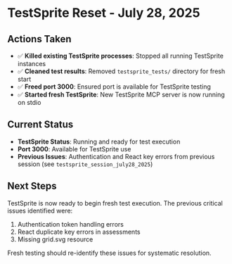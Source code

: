# TestSprite Reset - July 28, 2025

## Actions Taken
- ✅ **Killed existing TestSprite processes**: Stopped all running TestSprite instances
- ✅ **Cleaned test results**: Removed `testsprite_tests/` directory for fresh start
- ✅ **Freed port 3000**: Ensured port is available for TestSprite testing
- ✅ **Started fresh TestSprite**: New TestSprite MCP server is now running on stdio

## Current Status
- **TestSprite Status**: Running and ready for test execution
- **Port 3000**: Available for TestSprite use
- **Previous Issues**: Authentication and React key errors from previous session (see `testsprite_session_july28_2025`)

## Next Steps
TestSprite is now ready to begin fresh test execution. The previous critical issues identified were:
1. Authentication token handling errors
2. React duplicate key errors in assessments
3. Missing grid.svg resource

Fresh testing should re-identify these issues for systematic resolution.